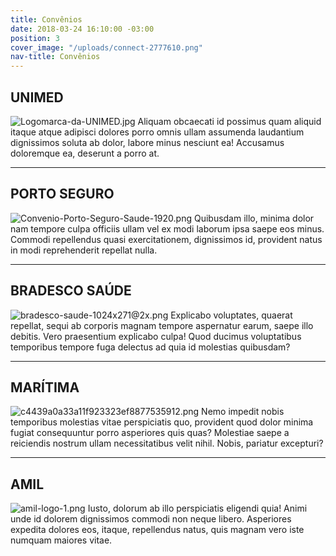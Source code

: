 ```yaml
---
title: Convênios
date: 2018-03-24 16:10:00 -03:00
position: 3
cover_image: "/uploads/connect-2777610.png"
nav-title: Convênios
---
```


## UNIMED

![Logomarca-da-UNIMED.jpg](/uploads/Logomarca-da-UNIMED.jpg)
Aliquam obcaecati id possimus quam aliquid itaque atque adipisci dolores porro omnis ullam assumenda laudantium dignissimos soluta ab dolor, labore minus nesciunt ea! Accusamus doloremque ea, deserunt a porro at.

---

## PORTO SEGURO

![Convenio-Porto-Seguro-Saude-1920.png](/uploads/Convenio-Porto-Seguro-Saude-1920.png)
Quibusdam illo, minima dolor nam tempore culpa officiis ullam vel ex modi laborum ipsa saepe eos minus. Commodi repellendus quasi exercitationem, dignissimos id, provident natus in modi reprehenderit repellat nulla.

---

## BRADESCO SAÚDE

![bradesco-saude-1024x271@2x.png](/uploads/bradesco-saude-1024x271@2x.png)
Explicabo voluptates, quaerat repellat, sequi ab corporis magnam tempore aspernatur earum, saepe illo debitis. Vero praesentium explicabo culpa! Quod ducimus voluptatibus temporibus tempore fuga delectus ad quia id molestias quibusdam?

---

## MARÍTIMA

![c4439a0a33a11f923323ef8877535912.png](/uploads/c4439a0a33a11f923323ef8877535912.png)
Nemo impedit nobis temporibus molestias vitae perspiciatis quo, provident quod dolor minima fugiat consequuntur porro asperiores quis quas? Molestiae saepe a reiciendis nostrum ullam necessitatibus velit nihil. Nobis, pariatur excepturi?

---

## AMIL

![amil-logo-1.png](/uploads/amil-logo-1.png)
Iusto, dolorum ab illo perspiciatis eligendi quia! Animi unde id dolorem dignissimos commodi non neque libero. Asperiores expedita dolores eos, itaque, repellendus natus, quis magnam vero iste numquam maiores vitae.

